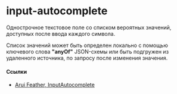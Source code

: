 # input-autocomplete

Однострочное текстовое поле со списком вероятных значений, доступных после ввода каждого символа. 

Список значений может быть определен локально с помощью ключевого слова **"anyOf"** JSON-схемы или быть подгружен из удаленного источника, по запросу после изменения значения.

#### Ссылки
- [Arui Feather, InputAutocomplete](https://alfa-laboratory.github.io/arui-feather/styleguide/#/InputAutocomplete)
